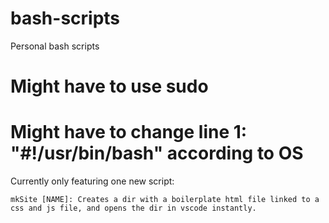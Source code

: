 # bash-scripts
Personal bash scripts

# Might have to use sudo
# Might have to change line 1: "#!/usr/bin/bash" according to OS

Currently only featuring one new script:

    mkSite [NAME]: Creates a dir with a boilerplate html file linked to a css and js file, and opens the dir in vscode instantly.